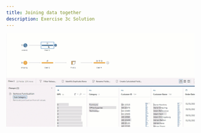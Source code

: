 ```yaml
---
title: Joining data together
description: Exercise 3c Solution
---
```


![How to join data](https://github.com/joshaho/tableau-workshops/blob/main/public/gifs/3.3c-join.gif?raw=true)

